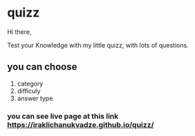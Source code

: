 # quizz

Hi there,

Test your Knowledge with my little quizz, with lots of questions.

## you can choose 

1. category
2. difficuly
3. answer type

### you can see live page at this link https://iraklichanukvadze.github.io/quizz/

